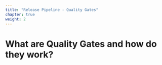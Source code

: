 ```yaml
---
title: "Release Pipeline - Quality Gates"
chapter: true
weight: 2
---
```


# What are Quality Gates and how do they work?